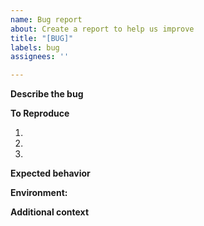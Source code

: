 ```yaml
---
name: Bug report
about: Create a report to help us improve
title: "[BUG]"
labels: bug
assignees: ''

---
```


**Describe the bug**
<!--- A clear and concise description of what the bug is. -->

**To Reproduce**
<!--- Steps to reproduce the behavior: -->

1.
2.
3.

**Expected behavior**
<!--- A clear and concise description of what you expected to happen. -->

**Environment:**
<!-- Useful informations about your environment (package version, os, docker, etc...)-->

**Additional context**
<!-- Add any other context about the problem here. -->
